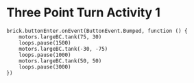 # Three Point Turn Activity 1

```blocks
brick.buttonEnter.onEvent(ButtonEvent.Bumped, function () {
    motors.largeBC.tank(75, 30)
    loops.pause(1500)
    motors.largeBC.tank(-30, -75)
    loops.pause(1000)
    motors.largeBC.tank(50, 50)
    loops.pause(3000)
})
```